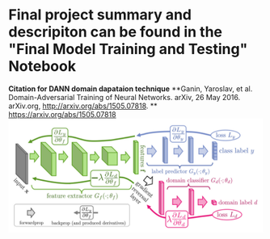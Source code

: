 # Final project summary and descripiton can be found in the "Final Model Training and Testing" Notebook

**Citation for DANN domain dapataion technique**
**Ganin, Yaroslav, et al. Domain-Adversarial Training of Neural Networks. arXiv, 26 May 2016. arXiv.org, http://arxiv.org/abs/1505.07818.
**
https://arxiv.org/abs/1505.07818
<img src="imgs/dann_image.png" alt="Alt text" title="Optional title">

